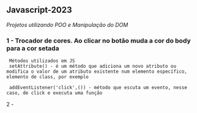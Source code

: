 ## Javascript-2023   
_Projetos utilizando POO e Manipulação do DOM_
 
 
 ### 1 - Trocador de cores. Ao clicar no botão muda a cor do body para a cor setada
 
     Métodos utilizados em JS 
     setAttribute() - é um método que adiciona um novo atributo ou modifica o valor de um atributo existente num elemento específico, elemento de class, por exemplo
 
     addEventListener('click',()) - método que escuta um evento, nesse caso, de click e executa uma função
 2 - 
